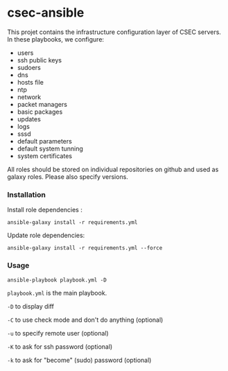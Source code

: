 csec-ansible
============

This projet contains the infrastructure configuration layer of CSEC servers.
In these playbooks, we configure:

- users
- ssh public keys
- sudoers
- dns
- hosts file
- ntp
- network
- packet managers
- basic packages
- updates
- logs
- sssd
- default parameters
- default system tunning
- system certificates

All roles should be stored on individual repositories on github and used as
galaxy roles. Please also specify versions.

### Installation

Install role dependencies :

    ansible-galaxy install -r requirements.yml


Update role dependencies:

    ansible-galaxy install -r requirements.yml --force


### Usage

    ansible-playbook playbook.yml -D


`playbook.yml` is the main playbook.

`-D` to display diff

`-C` to use check mode and don't do anything (optional)

`-u` to specify remote user (optional)

`-K` to ask for ssh password (optional)

`-k` to ask for "become" (sudo) password (optional)


